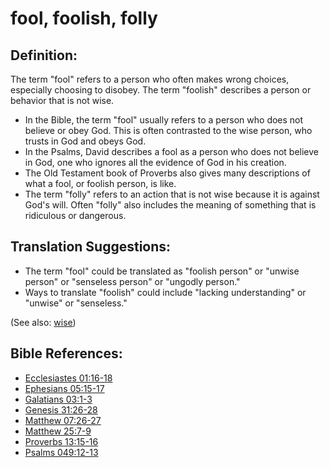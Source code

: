 # fool, foolish, folly #

## Definition: ##

The term "fool" refers to a person who often makes wrong choices, especially choosing to disobey. The term "foolish" describes a person or behavior that is not wise.

* In the Bible, the term "fool" usually refers to a person who does not believe or obey God. This is often contrasted to the wise person, who trusts in God and obeys God.
* In the Psalms, David describes a fool as a person who does not believe in God, one who ignores all the evidence of God in his creation.
* The Old Testament book of Proverbs also gives many descriptions of what a fool, or foolish person, is like.
* The term "folly" refers to an action that is not wise because it is against God's will. Often "folly" also includes the meaning of something that is ridiculous or dangerous.

## Translation Suggestions: ##

* The term "fool" could be translated as "foolish person" or "unwise person" or "senseless person" or "ungodly person."
* Ways to translate "foolish" could include "lacking understanding" or "unwise" or "senseless."

(See also: [wise](../kt/wise.md))

## Bible References: ##

* [Ecclesiastes 01:16-18](https://door43.org/en/bible/notes/ecc/01/16)
* [Ephesians 05:15-17](https://door43.org/en/bible/notes/eph/05/15)
* [Galatians 03:1-3](https://door43.org/en/bible/notes/gal/03/01)
* [Genesis 31:26-28](https://door43.org/en/bible/notes/gen/31/26)
* [Matthew 07:26-27](https://door43.org/en/bible/notes/mat/07/26)
* [Matthew 25:7-9](https://door43.org/en/bible/notes/mat/25/07)
* [Proverbs 13:15-16](https://door43.org/en/bible/notes/pro/13/15)
* [Psalms 049:12-13](https://door43.org/en/bible/notes/psa/049/012)

